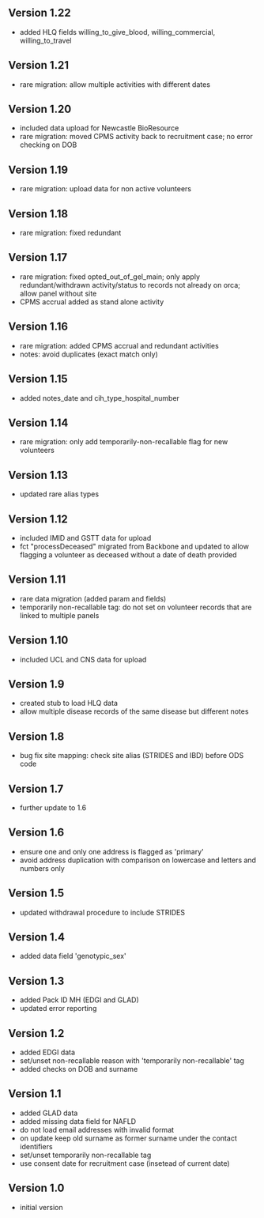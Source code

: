 ## Version 1.22
* added HLQ fields willing_to_give_blood, willing_commercial, willing_to_travel

## Version 1.21
* rare migration: allow multiple activities with different dates

## Version 1.20
* included data upload for Newcastle BioResource
* rare migration: moved CPMS activity back to recruitment case; no error checking on DOB

## Version 1.19
* rare migration: upload data for non active volunteers

## Version 1.18
* rare migration: fixed redundant

## Version 1.17
* rare migration: fixed opted_out_of_gel_main; only apply redundant/withdrawn activity/status to records not already on orca; allow panel without site
* CPMS accrual added as stand alone activity

## Version 1.16
* rare migration: added CPMS accrual and redundant activities
* notes: avoid duplicates (exact match only)

## Version 1.15
* added notes_date and cih_type_hospital_number

## Version 1.14
* rare migration: only add temporarily-non-recallable flag for new volunteers

## Version 1.13
* updated rare alias types

## Version 1.12
* included IMID and GSTT data for upload
* fct "processDeceased" migrated from Backbone and updated to allow flagging a volunteer as deceased without a date of death provided

## Version 1.11
* rare data migration (added param and fields)
* temporarily non-recallable tag: do not set on volunteer records that are linked to multiple panels

## Version 1.10
* included UCL and CNS data for upload

## Version 1.9
* created stub to load HLQ data
* allow multiple disease records of the same disease but different notes

## Version 1.8
* bug fix site mapping: check site alias (STRIDES and IBD) before ODS code

## Version 1.7
* further update to 1.6

## Version 1.6
* ensure one and only one address is flagged as 'primary'
* avoid address duplication with comparison on lowercase and letters and numbers only

## Version 1.5
* updated withdrawal procedure to include STRIDES

## Version 1.4
* added data field 'genotypic_sex'

## Version 1.3
* added Pack ID MH (EDGI and GLAD)
* updated error reporting

## Version 1.2
* added EDGI data
* set/unset non-recallable reason with 'temporarily non-recallable' tag
* added checks on DOB and surname

## Version 1.1
* added GLAD data
* added missing data field for NAFLD
* do not load email addresses with invalid format
* on update keep old surname as former surname under the contact identifiers
* set/unset temporarily non-recallable tag
* use consent date for recruitment case (insetead of current date)

## Version 1.0
* initial version
